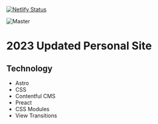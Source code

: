 [![Netlify Status](https://api.netlify.com/api/v1/badges/1aa9f73e-d281-43c2-8f2a-182a320cfa96/deploy-status)](https://app.netlify.com/sites/mellow-madeleine-89b7ce/deploys)

![Master](https://github.com/github/docs/actions/workflows/main.yml/badge.svg?branch=master)

# 2023 Updated Personal Site

## Technology
- Astro
- CSS
- Contentful CMS
- Preact
- CSS Modules
- View Transitions

